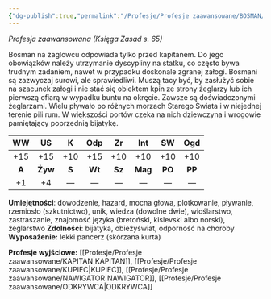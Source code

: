 ```yaml
---
{"dg-publish":true,"permalink":"/Profesje/Profesje zaawansowane/BOSMAN/"}
---
```


*Profesja zaawansowana (Księga Zasad s. 65)*

Bosman na żaglowcu odpowiada tylko przed kapitanem. Do jego obowiązków należy utrzymanie dyscypliny na statku, co często bywa trudnym zadaniem, nawet w przypadku doskonale zgranej załogi. Bosmani są zazwyczaj surowi, ale sprawiedliwi. Muszą tacy być, by zasłużyć sobie na szacunek załogi i nie stać się obiektem kpin ze strony żeglarzy lub ich pierwszą ofiarą w wypadku buntu na okręcie. Zawsze są doświadczonymi żeglarzami. Wielu pływało po różnych morzach Starego Świata i w niejednej terenie pili rum. W większości portów czeka na nich dziewczyna i wrogowie pamiętający poprzednią bijatykę.

|  WW   |   US    |   K   |  Odp   |   Zr   |   Int   |   SW   |  Ogd   |
|:-----:|:-------:|:-----:|:------:|:------:|:-------:|:------:|:------:|
|  +15  |   +15   |  +10  |  +15   |  +10   |   +10   |  +10   |  +10   |
| **A** | **Żyw** | **S** | **Wt** | **Sz** | **Mag** | **PO** | **PP** |
|  +1   |   +4    |   —   |   —    |   —    |    —    |   —    |   —    |

**Umiejętności**: dowodzenie, hazard, mocna głowa, plotkowanie, pływanie, rzemiosło (szkutnictwo), unik, wiedza (dowolne dwie), wioślarstwo, zastraszanie, znajomość języka (bretoński, kislevski albo norski), żeglarstwo
**Zdolności**: bijatyka, obieżyświat, odporność na choroby
**Wyposażenie:** lekki pancerz (skórzana kurta)

**Profesje wyjściowe:** [[Profesje/Profesje zaawansowane/KAPITAN\|KAPITAN]], [[Profesje/Profesje zaawansowane/KUPIEC\|KUPIEC]], [[Profesje/Profesje zaawansowane/NAWIGATOR\|NAWIGATOR]], [[Profesje/Profesje zaawansowane/ODKRYWCA\|ODKRYWCA]]